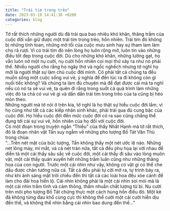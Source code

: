 ```yaml
---
title: "Trái tim trong trẻo"
date: 2023-03-10 14:41:38 +0200
categories: blog
---
```

Tớ rất thích những người dù đã trải qua bao nhiêu khó khăn, thăng trầm của cuộc đời vẫn giữ được một trái tim trong trẻo, hồn nhiên. Trái tim đó không bị những tính toan, những mờ tối của cuộc mưu sinh hay sự tham lam làm cho rã rượi. Vì có trái tim đó nên lòng họ luôn rộng mở, luôn tin vào những điều tốt đẹp trong cuộc đời. Dù cho những khó khăn, những lường gạt, họ vẫn luôn nở một nụ cười, nụ cười hồn nhiên coi mọi thứ xảy ra như nó phải thế. Nhiều người cho rằng họ ngây thơ và ngốc nghếch nhưng tớ nghĩ họ mới là người thật sự làm chủ cuộc đời mình. Có phải tất cả chúng ta đều muốn sống một cuộc sống vui vẻ, ý nghĩa để đến lúc ra đi không còn gì nuối tiếc không? Và chúng ta làm đủ chuyện mà để đạt được cái mà ta nghĩ nếu có nó ta sẽ vui vẻ, ta quên đi rằng trong suốt cả quá trình làm những việc đó ta chả có vui vẻ gì và dần dần trái tim trong trẻo của ta cũng bị héo mòn theo.   
Những người mà tớ nói ở trên kia, tớ nghĩ là họ thật sự hiểu cuộc đời lắm, vì họ cũng như tất cả các kiếp nhân sinh khác, phải trải qua đủ cung bậc của cuộc đời. Họ hiểu cuộc đời đến mức cuộc đời có ra sao cũng chẳng thể đụng tới cái sự vui vẻ, hồn nhiên của họ đối với cuộc đời.  
Có một đoạn trong truyện ngắn “Thiều” của thầy Nhất Hạnh mà tớ rất thích, đó là đoạn nhân vật Tấn suy ngẫm về những pho tượng Bồ Tát Văn Thù trong chùa:  
“…Trên nét mặt của bức tượng, Tấn không thấy một nét ước lệ nào. Những nét lông mày, mí mắt, và cả nét trán nữa, tất cả đều phụ họa lại với nhau để diễn tả một cái thấy sâu sắc về cuộc đời, một cái thấy đi sâu vào lòng muôn vật, một cái thấy quán xuyến hết những trầm luân cũng như những thăng hoa của con người. Trước một cái nhìn như vậy, không có vật gì có thể che dấu được chân tướng nữa cả. Tất cả đều phải tự cởi mở ra, tự trình bày ra, như khi ánh sáng mặt trời chiếu đến thì tất cả các loài hoa đều xòe cánh để làm cho đài hoa hiển lộ. Cái nhìn không phải là một cái nhìn soi mói mà là một cái nhìn trầm tĩnh và cảm thông, thấm nhuần chất lượng từ bi. Nụ cười trên môi pho tượng Bồ Tát chứng thực một cách hùng hồn điều đó. Một kẻ đã không từng đau khổ cùng cực thì không thể cười một cái cười hiền dịu đến thế, và không thể nhìn bằng cái nhìn bao dung đến thế..."
